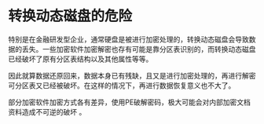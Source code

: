 # 转换动态磁盘的危险

特别是在金融研发型企业，通常硬盘是被进行加密处理的，转换动态磁盘会导致数据的丢失。一些加密软件加密解密也存有可能是靠分区表识别的，而转换动态磁盘已经破坏了原有分区表结构以及其他属性等等。

因此就算数据还原回来，数据本身已有残缺，且又是进行加密处理的，再进行解密可分区表又已经被破坏。在这样的情况下，再进行数据恢复意义也不大了。

部分加密软件加密方式各有差异，使用PE破解密码，极大可能会对内部加密文档资料造成不可逆的破坏 。